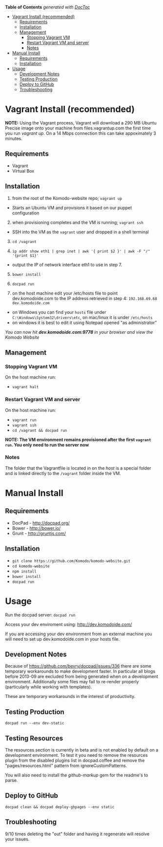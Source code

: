 <!-- START doctoc generated TOC please keep comment here to allow auto update -->
<!-- DON'T EDIT THIS SECTION, INSTEAD RE-RUN doctoc TO UPDATE -->
**Table of Contents**  *generated with [DocToc](http://doctoc.herokuapp.com/)*

- [Vagrant Install (recommended)](#vagrant-install-recommended)
	- [Requirements](#requirements)
	- [Installation](#installation)
	- [Management](#management)
		- [Stopping Vagrant VM](#stopping-vagrant-vm)
		- [Restart Vagrant VM and server](#restart-vagrant-vm-and-server)
		- [Notes](#notes)
- [Manual Install](#manual-install)
	- [Requirements](#requirements-1)
	- [Installation](#installation-1)
- [Usage](#usage)
	- [Development Notes](#development-notes)
	- [Testing Production](#testing-production)
	- [Deploy to GitHub](#deploy-to-github)
	- [Troubleshooting](#troubleshooting)

<!-- END doctoc generated TOC please keep comment here to allow auto update -->

# Vagrant Install (recommended)

**NOTE:** Using the Vagrant process, Vagrant will download a 290 MB Ubuntu Precise image onto your machine from files.vagrantup.com the first time you run _vagrant up_.  On a 14 Mbps connection this can take appoximately 3 minutes.

## Requirements

* Vagrant
* Virtual Box

## Installation

1. from the root of the Komodo-website repo; `vagrant up`
  * Starts an Ubuntu VM and provisions it based on our puppet configuration

2. when provisioning completes and the VM is running; `vagrant ssh`
  * SSH into the VM as the `vagrant` user and dropped in a shell terminal

3. `cd /vagrant`

4. `ip addr show eth1 | grep inet | awk '{ print $2 }' | awk -F "/" '{print $1}'`
  * output the IP of network interface eth1 to use in step 7.

5. `bower install`

6. `docpad run`

7. on the host machine edit your /etc/hosts file to point dev.komodoide.com to the IP address
retrieved in step 4:
`192.168.69.68 dev.komodoide.com`
  * on Windows you can find your `hosts` file under `C:\Windows\System32\drivers\etc`, on mac/linux it is under `/etc/hosts`
  * on windows it is best to edit it using Notepad opened "as administrator"

*You can now hit __dev.komodoide.com:9778__ in your browser and view the Komodo Website*

## Management

### Stopping Vagrant VM
On the host machine run:
* `vagrant halt`

### Restart Vagrant VM and server
On the host machine run:
* `vagrant run`
* `vagrant ssh`
* `cd /vagrant && docpad run`

__NOTE: The VM environment remains provisioned after the first `vagrant run`.
You only need to run the server now__

### Notes
The folder that the Vagrantfile is located in on the *host* is a special folder
and is linked directly to the `/vagrant` folder inside the VM.  


# Manual Install

## Requirements

 * DocPad - http://docpad.org/
 * Bower - http://bower.io/
 * Grunt - http://gruntjs.com/

## Installation

* `git clone https://github.com/Komodo/komodo-website.git`
* `cd komodo-website`
* `npm install`
* `bower install`
* `docpad run`

# Usage

Run the docpad server: `docpad run`

Access your dev enviroment using: http://dev.komodoide.com/

If you are accessing your dev environment from an external
machine you will need to set up dev.komodoide.com in your hosts file.

## Development Notes

Because of https://github.com/bevry/docpad/issues/336 there are some temporary
workarounds to make development faster. In particular all blogs before 2013-09
are excluded from being generated when on a development environment. Additionally
some files may fail to re-render properly (particularly while working with templates).

These are temporary workarounds in the interest of productivity.

## Testing Production

`docpad run --env dev-static`

## Testing Resources

The resources section is currently in beta and is not enabled by default on
a development environment. To test it you need to remove the resources plugin
from the disabled plugins list in docpad.coffee and remove the "pages\/resources.html"
pattern from ignoreCustomPatterns.

You will also need to install the *github-markup* gem for the readme's to parse.

## Deploy to GitHub

`docpad clean && docpad deploy-ghpages --env static`

## Troubleshooting

9/10 times deleting the "out" folder and having it regenerate will resolve your
issues.
